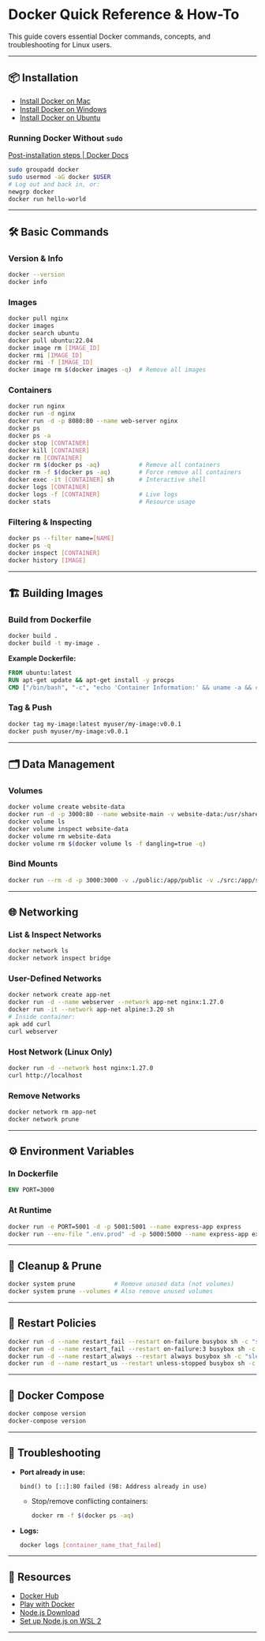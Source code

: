 # Docker Quick Reference & How-To

This guide covers essential Docker commands, concepts, and troubleshooting for Linux users.

---

## 📦 Installation

- [Install Docker on Mac](https://docs.docker.com/desktop/setup/install/mac-install/)
- [Install Docker on Windows](https://docs.docker.com/desktop/setup/install/windows-install/)
- [Install Docker on Ubuntu](https://docs.docker.com/desktop/setup/install/linux/ubuntu/)

### Running Docker Without `sudo`

[Post-installation steps | Docker Docs](https://docs.docker.com/engine/install/linux-postinstall/)

```bash
sudo groupadd docker
sudo usermod -aG docker $USER
# Log out and back in, or:
newgrp docker
docker run hello-world
```

---

## 🛠️ Basic Commands

### Version & Info

```bash
docker --version
docker info
```

### Images

```bash
docker pull nginx
docker images
docker search ubuntu
docker pull ubuntu:22.04
docker image rm [IMAGE_ID]
docker rmi [IMAGE_ID]
docker rmi -f [IMAGE_ID]
docker image rm $(docker images -q)  # Remove all images
```

### Containers

```bash
docker run nginx
docker run -d nginx
docker run -d -p 8080:80 --name web-server nginx
docker ps
docker ps -a
docker stop [CONTAINER]
docker kill [CONTAINER]
docker rm [CONTAINER]
docker rm $(docker ps -aq)           # Remove all containers
docker rm -f $(docker ps -aq)        # Force remove all containers
docker exec -it [CONTAINER] sh       # Interactive shell
docker logs [CONTAINER]
docker logs -f [CONTAINER]           # Live logs
docker stats                         # Resource usage
```

### Filtering & Inspecting

```bash
docker ps --filter name=[NAME]
docker ps -q
docker inspect [CONTAINER]
docker history [IMAGE]
```

---

## 🏗️ Building Images

### Build from Dockerfile

```bash
docker build .
docker build -t my-image .
```

**Example Dockerfile:**
```dockerfile
FROM ubuntu:latest
RUN apt-get update && apt-get install -y procps
CMD ["/bin/bash", "-c", "echo 'Container Information:' && uname -a && cat /etc/os-release && lsblk"]
```

### Tag & Push

```bash
docker tag my-image:latest myuser/my-image:v0.0.1
docker push myuser/my-image:v0.0.1
```

---

## 🗂️ Data Management

### Volumes

```bash
docker volume create website-data
docker run -d -p 3000:80 --name website-main -v website-data:/usr/share/nginx/html nginx:1.27.0
docker volume ls
docker volume inspect website-data
docker volume rm website-data
docker volume rm $(docker volume ls -f dangling=true -q)
```

### Bind Mounts

```bash
docker run --rm -d -p 3000:3000 -v ./public:/app/public -v ./src:/app/src react:dev
```

---

## 🌐 Networking

### List & Inspect Networks

```bash
docker network ls
docker network inspect bridge
```

### User-Defined Networks

```bash
docker network create app-net
docker run -d --name webserver --network app-net nginx:1.27.0
docker run -it --network app-net alpine:3.20 sh
# Inside container:
apk add curl
curl webserver
```

### Host Network (Linux Only)

```bash
docker run -d --network host nginx:1.27.0
curl http://localhost
```

### Remove Networks

```bash
docker network rm app-net
docker network prune
```

---

## ⚙️ Environment Variables

### In Dockerfile

```dockerfile
ENV PORT=3000
```

### At Runtime

```bash
docker run -e PORT=5001 -d -p 5001:5001 --name express-app express
docker run --env-file ".env.prod" -d -p 5000:5000 --name express-app express
```

---

## 🧹 Cleanup & Prune

```bash
docker system prune           # Remove unused data (not volumes)
docker system prune --volumes # Also remove unused volumes
```

---

## 🔄 Restart Policies

```bash
docker run -d --name restart_fail --restart on-failure busybox sh -c "sleep 3; exit 1"
docker run -d --name restart_fail --restart on-failure:3 busybox sh -c "sleep 3; exit 1"
docker run -d --name restart_always --restart always busybox sh -c "sleep 3; exit 0"
docker run -d --name restart_us --restart unless-stopped busybox sh -c "sleep 3; exit 0"
```

---

## 🐳 Docker Compose

```bash
docker compose version
docker-compose version
```

---

## 📝 Troubleshooting

- **Port already in use:**
    ```
    bind() to [::]:80 failed (98: Address already in use)
    ```
    - Stop/remove conflicting containers:
      ```bash
      docker rm -f $(docker ps -aq)
      ```

- **Logs:**
    ```bash
    docker logs [container_name_that_failed]
    ```

---

## 🔗 Resources

- [Docker Hub](https://hub.docker.com/)
- [Play with Docker](https://labs.play-with-docker.com/)
- [Node.js Download](https://nodejs.org/en/download)
- [Set up Node.js on WSL 2](https://learn.microsoft.com/en-us/windows/dev-environment/javascript/nodejs-on-wsl)

---
